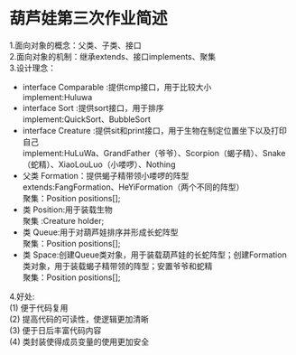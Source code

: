 # 葫芦娃第三次作业简述
1.面向对象的概念：父类、子类、接口<br>
2.面向对象的机制：继承extends、接口implements、聚集<br>
3.设计理念：<br>
* interface Comparable :提供cmp接口，用于比较大小<br>
  implement:Huluwa
* interface Sort :提供sort接口，用于排序<br>
  implement:QuickSort、BubbleSort
* interface Creature :提供sit和print接口，用于生物在制定位置坐下以及打印自己<br>
  implement:HuLuWa、GrandFather（爷爷）、Scorpion（蝎子精）、Snake（蛇精）、XiaoLouLuo（小喽啰）、Nothing
* 父类 Formation：提供蝎子精带领小喽啰的阵型<br>
  extends:FangFormation、HeYiFormation（两个不同的阵型）<br>
  聚集：Position positions[];
* 类 Position:用于装载生物<br>
   聚集 :Creature holder;
* 类 Queue:用于对葫芦娃排序并形成长蛇阵型<br>
   聚集：Position positions[];
* 类 Space:创建Queue类对象，用于装载葫芦娃的长蛇阵型；创建Formation类对象，用于装载蝎子精带领的阵型；安置爷爷和蛇精<br>
   聚集：Position positions[];<br>
 <doc>
 4.好处:<br>
 (1) 便于代码复用<br>
 (2) 提高代码的可读性，使逻辑更加清晰<br>
 (3) 便于日后丰富代码内容<br>
 (4) 类封装使得成员变量的使用更加安全
